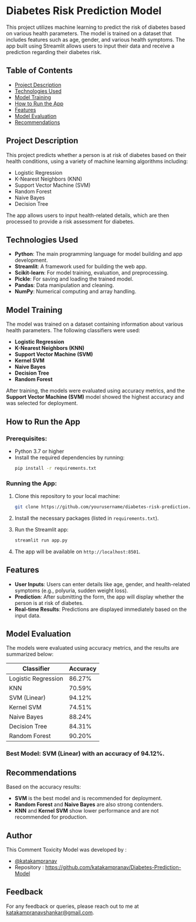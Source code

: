 # Diabetes Risk Prediction Model

This project utilizes machine learning to predict the risk of diabetes based on various health parameters. The model is trained on a dataset that includes features such as age, gender, and various health symptoms. The app built using Streamlit allows users to input their data and receive a prediction regarding their diabetes risk.

## Table of Contents
- [Project Description](#project-description)
- [Technologies Used](#technologies-used)
- [Model Training](#model-training)
- [How to Run the App](#how-to-run-the-app)
- [Features](#features)
- [Model Evaluation](#model-evaluation)
- [Recommendations](#recommendations)

## Project Description
This project predicts whether a person is at risk of diabetes based on their health conditions, using a variety of machine learning algorithms including:
- Logistic Regression
- K-Nearest Neighbors (KNN)
- Support Vector Machine (SVM)
- Random Forest
- Naive Bayes
- Decision Tree

The app allows users to input health-related details, which are then processed to provide a risk assessment for diabetes.

## Technologies Used
- **Python**: The main programming language for model building and app development.
- **Streamlit**: A framework used for building the web app.
- **Scikit-learn**: For model training, evaluation, and preprocessing.
- **Pickle**: For saving and loading the trained model.
- **Pandas**: Data manipulation and cleaning.
- **NumPy**: Numerical computing and array handling.

## Model Training
The model was trained on a dataset containing information about various health parameters. The following classifiers were used:

- **Logistic Regression**
- **K-Nearest Neighbors (KNN)**
- **Support Vector Machine (SVM)**
- **Kernel SVM**
- **Naive Bayes**
- **Decision Tree**
- **Random Forest**

After training, the models were evaluated using accuracy metrics, and the **Support Vector Machine (SVM)** model showed the highest accuracy and was selected for deployment.

## How to Run the App

### Prerequisites:
- Python 3.7 or higher
- Install the required dependencies by running:
  ```bash
  pip install -r requirements.txt
  ```

### Running the App:
1. Clone this repository to your local machine:
   ```bash
   git clone https://github.com/yourusername/diabetes-risk-prediction.git
   ```

2. Install the necessary packages (listed in `requirements.txt`).

3. Run the Streamlit app:
   ```bash
   streamlit run app.py
   ```

4. The app will be available on `http://localhost:8501`.

## Features
- **User Inputs**: Users can enter details like age, gender, and health-related symptoms (e.g., polyuria, sudden weight loss).
- **Prediction**: After submitting the form, the app will display whether the person is at risk of diabetes.
- **Real-time Results**: Predictions are displayed immediately based on the input data.

## Model Evaluation
The models were evaluated using accuracy metrics, and the results are summarized below:

| Classifier          | Accuracy   |
|---------------------|------------|
| Logistic Regression | 86.27%     |
| KNN                 | 70.59%     |
| SVM (Linear)        | 94.12%     |
| Kernel SVM          | 74.51%     |
| Naive Bayes         | 88.24%     |
| Decision Tree       | 84.31%     |
| Random Forest       | 90.20%     |

### Best Model: **SVM (Linear)** with an accuracy of **94.12%**.

## Recommendations
Based on the accuracy results:
- **SVM** is the best model and is recommended for deployment.
- **Random Forest** and **Naive Bayes** are also strong contenders.
- **KNN** and **Kernel SVM** show lower performance and are not recommended for production.

## Author

This Comment Toxicity Model was developed by :
-	[@katakampranav](https://github.com/katakampranav)
-	Repository : https://github.com/katakampranav/Diabetes-Prediction-Model

## Feedback

For any feedback or queries, please reach out to me at katakampranavshankar@gmail.com.
